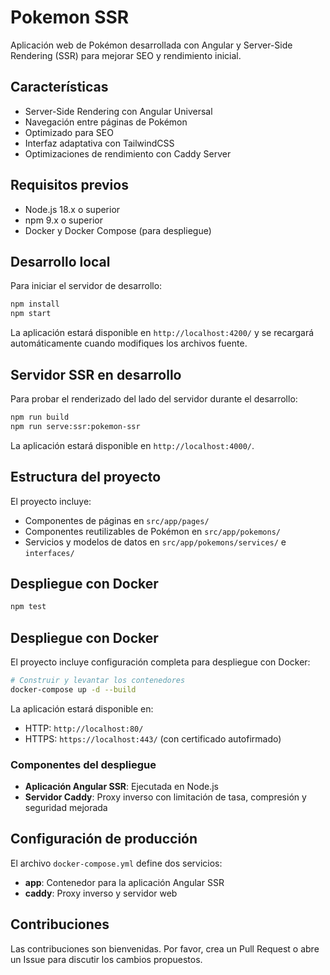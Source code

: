 # Pokemon SSR

Aplicación web de Pokémon desarrollada con Angular y Server-Side Rendering (SSR) para mejorar SEO y rendimiento inicial.

## Características

- Server-Side Rendering con Angular Universal
- Navegación entre páginas de Pokémon
- Optimizado para SEO
- Interfaz adaptativa con TailwindCSS
- Optimizaciones de rendimiento con Caddy Server

## Requisitos previos

- Node.js 18.x o superior
- npm 9.x o superior
- Docker y Docker Compose (para despliegue)

## Desarrollo local

Para iniciar el servidor de desarrollo:

```bash
npm install
npm start
```

La aplicación estará disponible en `http://localhost:4200/` y se recargará automáticamente cuando modifiques los archivos fuente.

## Servidor SSR en desarrollo

Para probar el renderizado del lado del servidor durante el desarrollo:

```bash
npm run build
npm run serve:ssr:pokemon-ssr
```

La aplicación estará disponible en `http://localhost:4000/`.

## Estructura del proyecto

El proyecto incluye:
- Componentes de páginas en `src/app/pages/`
- Componentes reutilizables de Pokémon en `src/app/pokemons/`
- Servicios y modelos de datos en `src/app/pokemons/services/` e `interfaces/`

## Despliegue con Docker

```bash
npm test
```

## Despliegue con Docker

El proyecto incluye configuración completa para despliegue con Docker:

```bash
# Construir y levantar los contenedores
docker-compose up -d --build
```

La aplicación estará disponible en:
- HTTP: `http://localhost:80/`
- HTTPS: `https://localhost:443/` (con certificado autofirmado)

### Componentes del despliegue

- **Aplicación Angular SSR**: Ejecutada en Node.js
- **Servidor Caddy**: Proxy inverso con limitación de tasa, compresión y seguridad mejorada

## Configuración de producción

El archivo `docker-compose.yml` define dos servicios:

- **app**: Contenedor para la aplicación Angular SSR
- **caddy**: Proxy inverso y servidor web

## Contribuciones

Las contribuciones son bienvenidas. Por favor, crea un Pull Request o abre un Issue para discutir los cambios propuestos.
